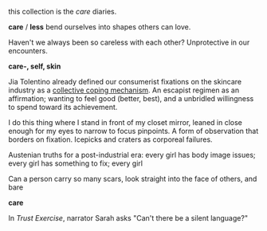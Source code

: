 
this collection is the *care* diaries. 

**care** / **less**
bend ourselves into shapes others can love. 


Haven't we always been so careless with each other? Unprotective in our encounters.  


**care-, self, skin**

Jia Tolentino already defined our consumerist fixations on the skincare industry as a [collective coping mechanism](https://www.newyorker.com/culture/cultural-comment/the-year-that-skin-care-became-a-coping-mechanism). An escapist regimen as an affirmation; wanting to feel good (better, best), and a unbridled willingness to spend toward its achievement.

I do this thing where I stand in front of my closet mirror, leaned in close enough for my eyes to narrow to focus pinpoints. A form of observation that borders on fixation. Icepicks and craters as corporeal failures. 

Austenian truths for a post-industrial era: every girl has body image issues; every girl has something to fix; every girl 

Can a person carry so many scars, look straight into the face of others, and bare 


**care**

In *Trust Exercise*, narrator Sarah asks "Can't there be a silent language?" 